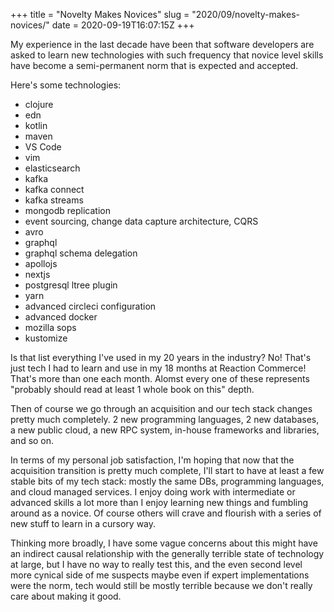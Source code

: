 +++
title = "Novelty Makes Novices"
slug = "2020/09/novelty-makes-novices/"
date = 2020-09-19T16:07:15Z
+++

My experience in the last decade have been that software developers are asked to learn new technologies with such frequency that novice level skills have become a semi-permanent norm that is expected and accepted.

Here's some technologies:

- clojure
- edn
- kotlin
- maven
- VS Code
- vim
- elasticsearch
- kafka
- kafka connect
- kafka streams
- mongodb replication
- event sourcing, change data capture architecture, CQRS
- avro
- graphql
- graphql schema delegation
- apollojs
- nextjs
- postgresql ltree plugin
- yarn
- advanced circleci configuration
- advanced docker
- mozilla sops
- kustomize

Is that list everything I've used in my 20 years in the industry? No! That's just tech I had to learn and use in my 18 months at Reaction Commerce! That's more than one each month. Alomst every one of these represents "probably should read at least 1 whole book on this" depth.

Then of course we go through an acquisition and our tech stack changes pretty much completely. 2 new programming languages, 2 new databases, a new public cloud, a new RPC system, in-house frameworks and libraries, and so on.

In terms of my personal job satisfaction, I'm hoping that now that the acquisition transition is pretty much complete, I'll start to have at least a few stable bits of my tech stack: mostly the same DBs, programming languages, and cloud managed services. I enjoy doing work with intermediate or advanced skills a lot more than I enjoy learning new things and fumbling around as a novice. Of course others will crave and flourish with a series of new stuff to learn in a cursory way.

Thinking more broadly, I have some vague concerns about this might have an indirect causal relationship with the generally terrible state of technology at large, but I have no way to really test this, and the even second level more cynical side of me suspects maybe even if expert implementations were the norm, tech would still be mostly terrible because we don't really care about making it good.
